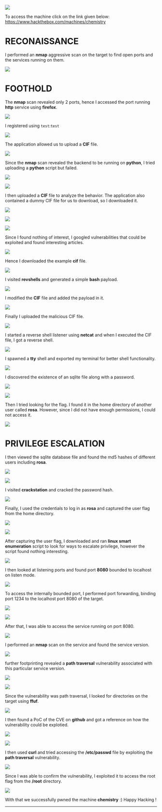 ![](IMAGES/X.png)

To access the machine click on the link given below:
https://www.hackthebox.com/machines/chemistry

# RECONAISSANCE

I performed an **nmap** aggressive scan on the target to find open ports and the services running on them.

![](IMAGES/1.png)

# FOOTHOLD

The **nmap** scan revealed only 2 ports, hence I accessed the port running **http** service using **firefox**.

![](IMAGES/2.png)

I registered using `test`:`test` 

![](IMAGES/3.png)

The application allowed us to upload a **CIF** file.

![](IMAGES/4.png)

Since the **nmap** scan revealed the backend to be running on **python**, I tried uploading a **python** script but failed.

![](IMAGES/5.png)

![](IMAGES/6.png)

I then uploaded a **CIF** file to analyze the behavior. The application also contained a dummy CIF file for us to download, so I downloaded it.

![](IMAGES/7.png)

![](IMAGES/8.png)

![](IMAGES/9.png)

Since I found nothing of interest, I googled vulnerabilities that could be exploited and found interesting articles.

![](IMAGES/10.png)

Hence I downloaded the example **cif** file.

![](IMAGES/11.png)

I visited **revshells** and generated a simple **bash** payload.

![](IMAGES/12.png)

I modified the **CIF** file and added the payload in it.

![](IMAGES/13.png)

Finally I uploaded the malicious CIF file.

![](IMAGES/14.png)

I started a reverse shell listener using **netcat** and when I executed the CIF file, I got a reverse shell.

![](IMAGES/15.png)

I spawned a **tty** shell and exported my terminal for better shell functionality.

![](IMAGES/16.png)

I discovered the existence of an sqlite file along with a password.

![](IMAGES/17.png)

![](IMAGES/18.png)

Then I tried looking for the flag. I found it in the home directory of another user called **rosa**. However, since I did not have enough permissions, I could not access it.

![](IMAGES/19.png)

# PRIVILEGE ESCALATION

I then viewed the sqlite database file and found the md5 hashes of different users including **rosa**.

![](IMAGES/20.png)

![](IMAGES/21.png)

I visited **crackstation** and cracked the password hash.

![](IMAGES/22.png)

Finally, I used the credentials to log in as **rosa** and captured the user flag from the home directory.

![](IMAGES/23.png)

![](IMAGES/24.png)

After capturing the user flag, I downloaded and ran **linux smart enumeration** script to look for ways to escalate privilege, however the script found nothing interesting.

![](IMAGES/25.png)

I then looked at listening ports and found port **8080** bounded to localhost on listen mode.

![](IMAGES/26.png)

To access the internally bounded port, I performed port forwarding, binding port 1234 to the localhost port 8080 of the target.

![](IMAGES/27.png)

![](IMAGES/28.png)

After that, I was able to access the service running on port 8080.

![](IMAGES/29.png)

I performed an **nmap** scan on the service and found the service version.

![](IMAGES/30.png)

further footprinting revealed a **path traversal** vulnerability associated with this particular service version.

![](IMAGES/31.png)

![](IMAGES/32.png)

Since the vulnerability was path traversal, I looked for directories on the target using **ffuf**.

![](IMAGES/33.png)

I then found a PoC of the CVE on **github** and got a reference on how the vulnerability could be explotied. 

![](IMAGES/34.png)

![](IMAGES/35.png)

I then used **curl** and tried accessing the **/etc/passwd** file by exploiting the **path traversal** vulnerability.

![](IMAGES/36.png)

Since I was able to confirm the vulnerability, I exploited it to access the root flag from the **/root** directory.

![](IMAGES/37.png)

With that we successfully pwned the machine **chemistry** :)
Happy Hacking !

---
